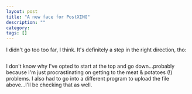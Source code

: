 ```yaml
---
layout: post
title: "A new face for PostXING"
description: ""
category: 
tags: []
---
```

 

<p>I didn't go too too far, I think. It's definitely a step in the right 
direction, tho:</p>
<p><img alt="" hspace="0" src="/assets/images/ScreenHunter_008.gif" align="baseline" border="0" /></p>
<p>I don't know why I've opted to start at the top and go down...probably 
because I'm just procrastinating on getting to the meat & potatoes (!) 
problems. I also had to go into a different program to upload the file 
above...I'll be checking that as well.</p>